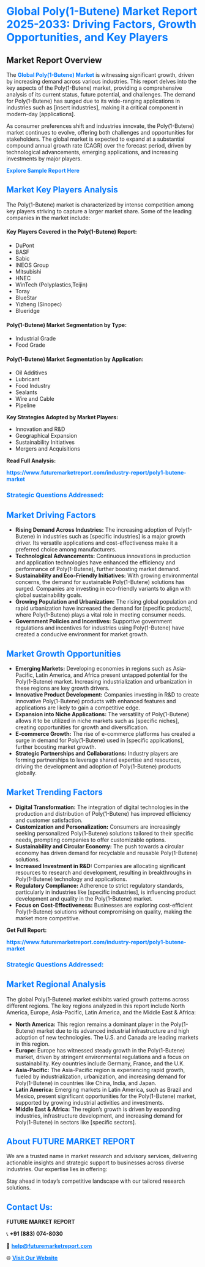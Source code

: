 <h1 style="color: #007BFF;">Global Poly(1-Butene) Market Report 2025-2033: Driving Factors, Growth Opportunities, and Key Players</h1>

<section id="overview">
<h2>Market Report Overview</h2>
<p>The <a href="https://www.futuremarketreport.com/industry-report/poly1-butene-market" style="color: #007BFF; text-decoration: none;"><strong>Global Poly(1-Butene) Market</strong></a> is witnessing significant growth, driven by increasing demand across various industries. This report delves into the key aspects of the Poly(1-Butene) market, providing a comprehensive analysis of its current status, future potential, and challenges. The demand for Poly(1-Butene) has surged due to its wide-ranging applications in industries such as [insert industries], making it a critical component in modern-day [applications].</p>
<p>As consumer preferences shift and industries innovate, the Poly(1-Butene) market continues to evolve, offering both challenges and opportunities for stakeholders. The global market is expected to expand at a substantial compound annual growth rate (CAGR) over the forecast period, driven by technological advancements, emerging applications, and increasing investments by major players.</p>
</section>

<section id="overview">
<p><a href="https://www.futuremarketreport.com/request-sample/reportId=59272" style="color: #007BFF; text-decoration: none;"><strong>Explore Sample Report Here</strong></a></p>
</section>

<section id="key-players">
<h2 style="color: #007BFF;">Market Key Players Analysis</h2>
<p>The Poly(1-Butene) market is characterized by intense competition among key players striving to capture a larger market share. Some of the leading companies in the market include:</p>
<h4>Key Players Covered in the Poly(1-Butene) Report:</h4>
<ul><li>DuPont</li><li>BASF</li><li>Sabic</li><li>INEOS Group</li><li>Mitsubishi</li><li>HNEC</li><li>WinTech (Polyplastics,Teijin)</li><li>Toray</li><li>BlueStar</li><li>Yizheng (Sinopec)</li><li>Blueridge</li></ul>
<h4>Poly(1-Butene) Market Segmentation by Type:</h4>
<ul><li>Industrial Grade</li><li>Food Grade</li></ul>

<h4>Poly(1-Butene) Market Segmentation by Application:</h4>
<ul><li>Oil Additives</li><li>Lubricant</li><li>Food Industry</li><li>Sealants</li><li>Wire and Cable</li><li>Pipeline</li></ul>
<p><strong>Key Strategies Adopted by Market Players:</strong></p>
<ul>
<li>Innovation and R&D</li>
<li>Geographical Expansion</li>
<li>Sustainability Initiatives</li>
<li>Mergers and Acquisitions</li>
</ul>
</section>

<section>
<p><strong>Read Full Analysis: </strong></p><a href="https://www.futuremarketreport.com/industry-report/poly1-butene-market" style="color: #007BFF; text-decoration: none;"><strong>https://www.futuremarketreport.com/industry-report/poly1-butene-market</strong></a>
<h3 style="color: #007BFF;">Strategic Questions Addressed:</h3>
</section>

<section id="driving-factors">
<h2 style="color: #007BFF;">Market Driving Factors</h2>
<ul>
<li><strong>Rising Demand Across Industries:</strong> The increasing adoption of Poly(1-Butene) in industries such as [specific industries] is a major growth driver. Its versatile applications and cost-effectiveness make it a preferred choice among manufacturers.</li>
<li><strong>Technological Advancements:</strong> Continuous innovations in production and application technologies have enhanced the efficiency and performance of Poly(1-Butene), further boosting market demand.</li>
<li><strong>Sustainability and Eco-Friendly Initiatives:</strong> With growing environmental concerns, the demand for sustainable Poly(1-Butene) solutions has surged. Companies are investing in eco-friendly variants to align with global sustainability goals.</li>
<li><strong>Growing Population and Urbanization:</strong> The rising global population and rapid urbanization have increased the demand for [specific products], where Poly(1-Butene) plays a vital role in meeting consumer needs.</li>
<li><strong>Government Policies and Incentives:</strong> Supportive government regulations and incentives for industries using Poly(1-Butene) have created a conducive environment for market growth.</li>
</ul>
</section>

<section id="growth-opportunities">
<h2 style="color: #007BFF;">Market Growth Opportunities</h2>
<ul>
<li><strong>Emerging Markets:</strong> Developing economies in regions such as Asia-Pacific, Latin America, and Africa present untapped potential for the Poly(1-Butene) market. Increasing industrialization and urbanization in these regions are key growth drivers.</li>
<li><strong>Innovative Product Development:</strong> Companies investing in R&D to create innovative Poly(1-Butene) products with enhanced features and applications are likely to gain a competitive edge.</li>
<li><strong>Expansion into Niche Applications:</strong> The versatility of Poly(1-Butene) allows it to be utilized in niche markets such as [specific niches], creating opportunities for growth and diversification.</li>
<li><strong>E-commerce Growth:</strong> The rise of e-commerce platforms has created a surge in demand for Poly(1-Butene) used in [specific applications], further boosting market growth.</li>
<li><strong>Strategic Partnerships and Collaborations:</strong> Industry players are forming partnerships to leverage shared expertise and resources, driving the development and adoption of Poly(1-Butene) products globally.</li>
</ul>
</section>

<section id="trending-factors">
<h2 style="color: #007BFF;">Market Trending Factors</h2>
<ul>
<li><strong>Digital Transformation:</strong> The integration of digital technologies in the production and distribution of Poly(1-Butene) has improved efficiency and customer satisfaction.</li>
<li><strong>Customization and Personalization:</strong> Consumers are increasingly seeking personalized Poly(1-Butene) solutions tailored to their specific needs, prompting companies to offer customizable options.</li>
<li><strong>Sustainability and Circular Economy:</strong> The push towards a circular economy has driven demand for recyclable and reusable Poly(1-Butene) solutions.</li>
<li><strong>Increased Investment in R&D:</strong> Companies are allocating significant resources to research and development, resulting in breakthroughs in Poly(1-Butene) technology and applications.</li>
<li><strong>Regulatory Compliance:</strong> Adherence to strict regulatory standards, particularly in industries like [specific industries], is influencing product development and quality in the Poly(1-Butene) market.</li>
<li><strong>Focus on Cost-Effectiveness:</strong> Businesses are exploring cost-efficient Poly(1-Butene) solutions without compromising on quality, making the market more competitive.</li>
</ul>
</section>

<section>
<p><strong>Get Full Report: </strong></p><a href="https://www.futuremarketreport.com/industry-report/poly1-butene-market" style="color: #007BFF; text-decoration: none;"><strong>https://www.futuremarketreport.com/industry-report/poly1-butene-market</strong></a>
<h3 style="color: #007BFF;">Strategic Questions Addressed:</h3>
</section>


<section id="regional-analysis">
<h2 style="color: #007BFF;">Market Regional Analysis</h2>
<p>The global Poly(1-Butene) market exhibits varied growth patterns across different regions. The key regions analyzed in this report include North America, Europe, Asia-Pacific, Latin America, and the Middle East & Africa:</p>
<ul>
<li><strong>North America:</strong> This region remains a dominant player in the Poly(1-Butene) market due to its advanced industrial infrastructure and high adoption of new technologies. The U.S. and Canada are leading markets in this region.</li>
<li><strong>Europe:</strong> Europe has witnessed steady growth in the Poly(1-Butene) market, driven by stringent environmental regulations and a focus on sustainability. Key countries include Germany, France, and the U.K.</li>
<li><strong>Asia-Pacific:</strong> The Asia-Pacific region is experiencing rapid growth, fueled by industrialization, urbanization, and increasing demand for Poly(1-Butene) in countries like China, India, and Japan.</li>
<li><strong>Latin America:</strong> Emerging markets in Latin America, such as Brazil and Mexico, present significant opportunities for the Poly(1-Butene) market, supported by growing industrial activities and investments.</li>
<li><strong>Middle East & Africa:</strong> The region’s growth is driven by expanding industries, infrastructure development, and increasing demand for Poly(1-Butene) in sectors like [specific sectors].</li>
</ul>
</section>

<footer>
<h2 style="color: #007BFF;">About FUTURE MARKET REPORT</h2>
<p>We are a trusted name in market research and advisory services, delivering actionable insights and strategic support to businesses across diverse industries. Our expertise lies in offering:</p>

<p>Stay ahead in today’s competitive landscape with our tailored research solutions.</p>

<h2 style="color: #007BFF;">Contact Us:</h2>
<p><strong>FUTURE MARKET REPORT</strong></p>
<p>📞 <strong>+91 (883) 074-8030</strong></p>
<p>📧 <strong><a href="mailto:help@futuremarketreport.com" style="color: #007BFF;">help@futuremarketreport.com</a></strong></p>
<p>🌐 <strong><a href="https://www.futuremarketreport.com/" style="color: #007BFF;">Visit Our Website</a></strong></p>
</footer>